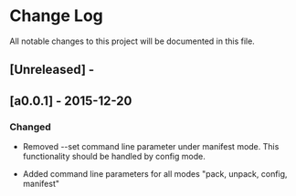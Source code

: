 # Change Log
All notable changes to this project will be documented in this file.

## [Unreleased] - 

## [a0.0.1] - 2015-12-20

### Changed
- Removed --set command line parameter under manifest mode.
This functionality should be handled by config mode.

- Added command line parameters for all modes "pack, unpack, config, manifest"

